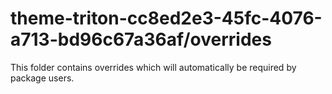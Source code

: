 # theme-triton-cc8ed2e3-45fc-4076-a713-bd96c67a36af/overrides

This folder contains overrides which will automatically be required by package users.
